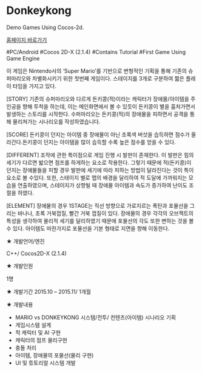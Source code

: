 # Donkeykong
Demo Games Using Cocos-2d. 

<a href="http://kon9383.godohosting.com/content/class/class_02.php" target="_blank">홈페이지 바로가기</a>


#PC/Android #Cocos 2D-X (2.1.4) #Contains Tutorial #First Game Using Game Engine

이 게임은 Nintendo사의 ‘Super Mario’를 기반으로 변형적인 기획을 통해 기존의 슈퍼마리오와 차별화시키기 위한 첫번째 게임이다. 
스테이지를 3개로 구분하여 짧은 플레이 타임을 가지고 있다.

[STORY]
기존의 슈퍼마리오와 다르게 돈키콩(적)이라는 캐릭터가 장애물/아이템을 주인공을 향해 투척을 하는데, 
이는 메인화면에서 볼 수 있듯이 돈키콩이 별을 훔처가면서 발생하는 스토리를 시작한다. 
수퍼마리오는 돈키콩(적)의 장애물을 피하면서 공격을 통해 물리쳐가는 시나리오를 작성하였습니다.


[SCORE]
돈키콩이 던지는 아이템 중 장애물이 아닌 초록색 버섯을 습득하면 점수가 올라간다.돈키콩이 던지는 아이템을 많이 습득할 수록 높은 점수를 얻을 수 있다.


[DIFFERENT]
조작에 관한 특이점으로 게임 진행 시 발판이 존재한다. 이 발판은 힘의 세기가 다르면 밟으면 점프를 하게하는 요소로 작용한다. 
그렇기 때문에 적(돈키콩)이 던지는 장애물들을 피할 경우 발판에 세기에 따라 피하는 방법이 달라진다는 것이 특이 요소로 볼 수있다. 
또한, 스테이지 별로 맵의 배경을 달리하여 적 도달에 가까워지는 모습을 연출하였으며, 스테이지가 상향될 때 장애물 아이템과 속도가 증가하여 난이도 조절을 하였다.


[ELEMENT]
장애물의 경우 1STAGE는 직선 방향으로 가로지르는 폭탄과 포물선을 그리는 바나나, 초록 거북껍질, 빨간 거북 껍질이 있다. 
장애물의 경우 각각의 오브젝트의 특성을 생각하여 물리적 세기를 달리하였기 때문에 포물선의 각도 또한 변하는 것을 볼 수 있다. 
아이템도 마찬가지로 포물선을 기본 형태로 지면을 향해 이동한다.


★ 개발언어/엔진

C++/ Cocos2D-X (2.1.4)

★ 개발인원

1명


★ 개발기간
2015.10 – 2015.11/ 1개월

★ 개발내용
<ul>
<li>MARIO vs DONKEYKONG 시스템/전투/ 컨텐츠(아이템) 시나리오 기획</li>
<li>게임시스템 설계</li>
<li>적 캐릭터 및 AI 구현</li>
<li>캐릭터의 점프 물리구현</li>
<li>충돌 처리</li>
<li>아이템, 장애물의 포물선(물리 구현)</li>
<li>UI 및 튜토리얼 시스템 개발</li>
</ul>
